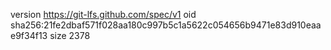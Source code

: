 version https://git-lfs.github.com/spec/v1
oid sha256:21fe2dbaf571f028aa180c997b5c1a5622c054656b9471e83d910eaae9f34f13
size 2378
